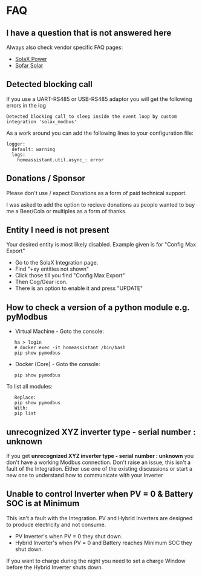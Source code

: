 # FAQ

## I have a question that is not answered here

Always also check vendor specific FAQ pages:

- [SolaX Power](solax-faq.md)
- [Sofar Solar](sofar-faq.md)

## Detected blocking call
If you use a UART-RS485 or USB-RS485 adaptor you will get the following errors in the log
```
Detected blocking call to sleep inside the event loop by custom integration 'solax_modbus' 
```
As a work around you can add the following lines to your configuration file:
```
logger:
  default: warning
  logs:
    homeassistant.util.async_: error
```

## Donations / Sponsor

Please don't use / expect Donations as a form of paid technical support.

I was asked to add the option to recieve donations as people wanted to buy me a Beer/Cola or multiples as a form of thanks.

## Entity I need is not present

Your desired entity is most likely disabled. Example given is for "Config Max Export"

- Go to the SolaX Integration page.
- Find "+xy entities not shown"
- Click those till you find "Config Max Export"
- Then Cog/Gear icon.
- There is an option to enable it and press "UPDATE"

## How to check a version of a python module e.g. pyModbus

- Virtual Machine - Goto the console:

```
   ha > login
   # docker exec -it homeassistant /bin/bash
   pip show pymodbus
```
   
- Docker (Core) - Goto the console:

```
   pip show pymodbus
```

To list all modules:

```
   Replace:
   pip show pymodbus
   With:
   pip list
```

## unrecognized XYZ inverter type - serial number : unknown

If you get **unrecognized XYZ inverter type - serial number : unknown** you don't have a working Modbus connection.
Don't raise an issue, this isn't a fault of the Integration.
Either use one of the existing discussions or start a new one to understand how to communicate with your Inverter

## Unable to control Inverter when PV = 0 & Battery SOC is at Minimum

This isn't a fault with the Integration.
PV and Hybrid Inverters are designed to produce electricity and not consume.

- PV Inverter's when PV = 0 they shut down.
- Hybrid Inverter's when PV = 0 and Battery reaches Minimum SOC they shut down.

If you want to charge during the night you need to set a charge Window before the Hybrid Inverter shuts down.
